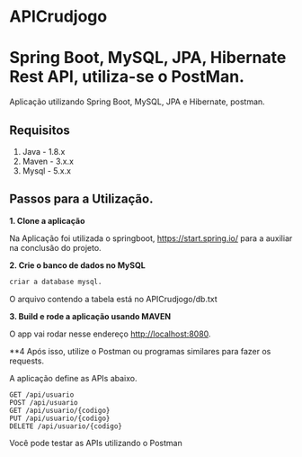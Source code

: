 # APICrudjogo

# Spring Boot, MySQL, JPA, Hibernate Rest API, utiliza-se o PostMan.

Aplicação utilizando Spring Boot, MySQL, JPA e Hibernate, postman.

## Requisitos

1. Java - 1.8.x
2. Maven - 3.x.x
3. Mysql - 5.x.x

## Passos para a Utilização.

**1. Clone a aplicação**

Na Aplicação foi utilizada o springboot, https://start.spring.io/ para a auxiliar na conclusão do projeto.

**2. Crie o banco de dados no MySQL**
```bash
criar a database mysql.
```
O arquivo contendo a tabela está no APICrudjogo/db.txt

**3. Build e rode a aplicação usando MAVEN**


O app vai rodar nesse endereço <http://localhost:8080>.

**4 Após isso, utilize o Postman ou programas similares para fazer os requests.

A aplicação define as APIs abaixo.

    GET /api/usuario
    POST /api/usuario
    GET /api/usuario/{codigo}
    PUT /api/usuario/{codigo}
    DELETE /api/usuario/{codigo}

Você pode testar as APIs utilizando o Postman 
